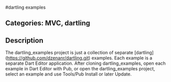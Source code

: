 #dartling examples

## Categories: MVC, dartling

## Description

The dartling_examples project is just a collection of separate [dartling] (https://github.com/dzenanr/dartling.git) examples.
Each example is a separate Dart Editor application. 
After cloning dartling_examples, open each example in Dart Editor with Pub,
or open the dartling_examples project, select an example and use Tools/Pub Install or later Update. 




